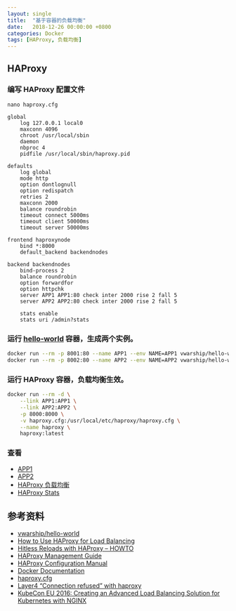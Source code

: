 ```yaml
---
layout: single
title:  "基于容器的负载均衡"
date:   2018-12-26 00:00:00 +0800
categories: Docker
tags: [HAProxy, 负载均衡]
---
```


## HAProxy

### 编写 HAProxy 配置文件
```shell
nano haproxy.cfg
```
```
global
    log 127.0.0.1 local0
    maxconn 4096
    chroot /usr/local/sbin
    daemon
    nbproc 4
    pidfile /usr/local/sbin/haproxy.pid

defaults
    log global
    mode http
    option dontlognull
    option redispatch
    retries 2
    maxconn 2000
    balance roundrobin
    timeout connect 5000ms
    timeout client 50000ms
    timeout server 50000ms

frontend haproxynode
    bind *:8000
    default_backend backendnodes

backend backendnodes
    bind-process 2
    balance roundrobin
    option forwardfor
    option httpchk
    server APP1 APP1:80 check inter 2000 rise 2 fall 5
    server APP2 APP2:80 check inter 2000 rise 2 fall 5

    stats enable
    stats uri /admin?stats
```

### 运行 [hello-world](https://github.com/wang-junjian/docker-hello-world) 容器，生成两个实例。
```bash
docker run --rm -p 8001:80 --name APP1 --env NAME=APP1 vwarship/hello-world:latest
docker run --rm -p 8002:80 --name APP2 --env NAME=APP2 vwarship/hello-world:latest
```

### 运行 HAProxy 容器，负载均衡生效。
```bash
docker run --rm -d \
    --link APP1:APP1 \
    --link APP2:APP2 \
    -p 8000:8000 \
    -v haproxy.cfg:/usr/local/etc/haproxy/haproxy.cfg \
    --name haproxy \
    haproxy:latest
```

### 查看
* [APP1](http://localhost:8001)
* [APP2](http://localhost:8002)
* [HAProxy 负载均衡](http://localhost:8000)
* [HAProxy Stats](http://localhost:8000/admin?stats)

## 参考资料
* [vwarship/hello-world](https://hub.docker.com/r/vwarship/hello-world/)
* [How to Use HAProxy for Load Balancing](https://www.linode.com/docs/uptime/loadbalancing/how-to-use-haproxy-for-load-balancing/)
* [Hitless Reloads with HAProxy – HOWTO](https://www.haproxy.com/blog/hitless-reloads-with-haproxy-howto/#configuration-file-update)
* [HAProxy Management Guide](https://www.haproxy.org/download/1.7/doc/management.txt)
* [HAProxy Configuration Manual](https://cbonte.github.io/haproxy-dconv/1.7/configuration.html)
* [Docker Documentation](https://docs.docker.com)
* [haproxy.cfg](https://gist.github.com/strangeminds/1287134)
* [Layer4 “Connection refused” with haproxy](https://stackoverflow.com/questions/40729125/layer4-connection-refused-with-haproxy)
* [KubeCon EU 2016: Creating an Advanced Load Balancing Solution for Kubernetes with NGINX](https://www.slideshare.net/kubecon/kubecon-eu-2016-creating-an-advanced-load-balancing-solution-for-kubernetes-with-nginx)
